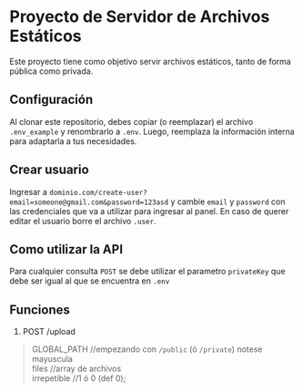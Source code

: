 # Proyecto de Servidor de Archivos Estáticos

Este proyecto tiene como objetivo servir archivos estáticos, tanto de forma pública como privada.

## Configuración

Al clonar este repositorio, debes copiar (o reemplazar) el archivo `.env_example` y renombrarlo a `.env`. Luego, reemplaza la información interna para adaptarla a tus necesidades.  

## Crear usuario

Ingresar a `dominio.com/create-user?email=someone@gmail.com&password=123asd` y cambie `email` y `password` con las credenciales que va a utilizar para ingresar al panel. En caso de querer editar el usuario borre el archivo `.user`.  

## Como utilizar la API

Para cualquier consulta `POST` se debe utilizar el parametro `privateKey` que debe ser igual al que se encuentra en `.env`

## Funciones

1.  POST /upload  
>GLOBAL_PATH //empezando con `/public` (ó `/private`) notese mayuscula  
>files //array de archivos  
>irrepetible //1 ó 0 (def 0);  
